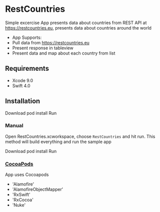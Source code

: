 # RestCountries

Simple excercise App
presents data about countries from REST API at https://restcountries.eu, presents data about countries around the world

* App Supports:
* Pull data from https://restcountries.eu
* Present response in tableview
* Present data and map about each country from list

## Requirements

* Xcode 9.0
* Swift 4.0

## Installation

Download
pod install
Run

### Manual

Open RestCountries.xcworkspace, choose `RestCountries` and hit run. This method will build everything and run the sample app

Download
pod install
Run

### [CocoaPods](https://guides.cocoapods.org/using/using-cocoapods.html)

App uses Cocoapods

* 'Alamofire'
* 'AlamofireObjectMapper'
* 'RxSwift'
* 'RxCocoa'
* 'Nuke'
